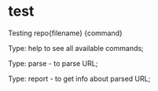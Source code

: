 # test
Testing repo{filename} {command}

Type: help to see all available commands;

Type: parse - to parse URL;

Type: report - to get info about parsed URL;
